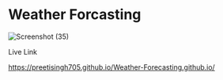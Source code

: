 # Weather Forcasting 
![Screenshot (35)](https://github.com/preetisingh705/Weather-Forecasting/assets/126236964/ae20c481-0c31-478a-b5df-74355f5cadea)


Live Link


https://preetisingh705.github.io/Weather-Forecasting.github.io/


